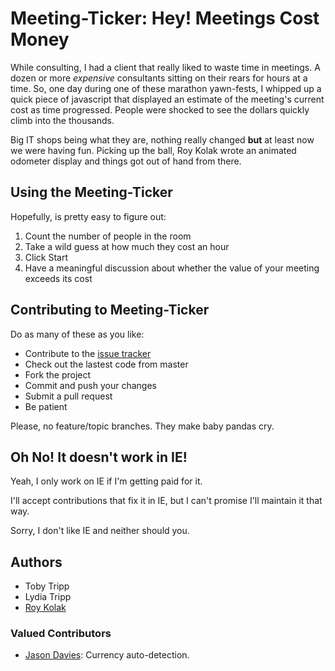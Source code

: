 # Meeting-Ticker: Hey! Meetings Cost Money

While consulting, I had a client that really liked to waste time in
meetings.  A dozen or more _expensive_ consultants sitting on their
rears for hours at a time.  So, one day during one of these marathon
yawn-fests, I whipped up a quick piece of javascript that displayed an
estimate of the meeting's current cost as time progressed.  People
were shocked to see the dollars quickly climb into the thousands.

Big IT shops being what they are, nothing really changed **but** at
least now we were having fun.  Picking up the ball, Roy Kolak wrote an
animated odometer display and things got out of hand from there.


## Using the Meeting-Ticker

Hopefully, is pretty easy to figure out:

1. Count the number of people in the room
2. Take a wild guess at how much they cost an hour
3. Click Start
4. Have a meaningful discussion about whether the value of your
meeting exceeds its cost


## Contributing to Meeting-Ticker

Do as many of these as you like:

* Contribute to the [issue tracker](http://github.com/tobytripp/meeting-ticker/issues)
* Check out the lastest code from master
* Fork the project
* Commit and push your changes
* Submit a pull request
* Be patient

Please, no feature/topic branches.  They make baby pandas cry.


## Oh No! It doesn't work in IE!

Yeah, I only work on IE if I'm getting paid for it.

I'll accept contributions that fix it in IE, but I can't promise I'll
maintain it that way.

Sorry, I don't like IE and neither should you.


## Authors

* Toby Tripp
* Lydia Tripp
* [Roy Kolak](http://www.royhere.com/)


### Valued Contributors

* [Jason Davies](http://www.jasondavies.com/): Currency auto-detection.
